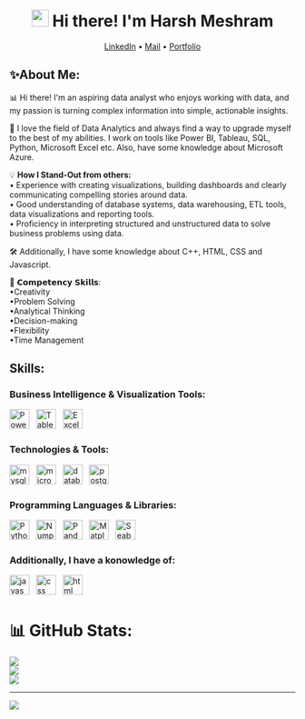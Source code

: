 <!-- Heading -->
<h1 align="center"><img src = "https://raw.githubusercontent.com/MartinHeinz/MartinHeinz/master/wave.gif" width = 30px> Hi there! I'm Harsh Meshram</h1>   
<p align="center">
  <a href="https://www.linkedin.com/in/harsh-meshram-795a69240/">LinkedIn</a> •
  <a href="mailto:harshmeshram8217@gmail.com">Mail</a> •
  <a href="https://harshmeshram05.github.io/harshmeshramportfolio.github.io/">Portfolio</a>
</p>

<!-- About Me -->
## ✨About Me:
📊 Hi there! I'm an aspiring data analyst who enjoys working with data, and my passion is turning complex information into simple, actionable insights.

🚀 I love the field of Data Analytics and always find a way to upgrade myself to the best of my abilities. I work on tools like Power BI, Tableau, SQL, Python, Microsoft Excel etc. Also, have some knowledge about Microsoft Azure.

💡 **How I Stand-Out from others:**\
• Experience with creating visualizations, building dashboards and clearly communicating compelling stories around data.\
• Good understanding of database systems, data warehousing, ETL tools, data visualizations and reporting tools.\
• Proficiency in interpreting structured and unstructured data to solve business problems using data.

🛠️ Additionally, I have some knowledge about C++, HTML, CSS and Javascript.

🧠 𝗖𝗼𝗺𝗽𝗲𝘁𝗲𝗻𝗰𝘆 𝗦𝗸𝗶𝗹𝗹𝘀: <br/>
    •Creativity <br/>
    •Problem Solving <br/>
    •Analytical Thinking <br/>
    •Decision-making <br/>
    •Flexibility <br/>
    •Time Management


## Skills:

<h3 align="left"> Business Intelligence & Visualization Tools:</h3> 
<p align="left">
  <img src="https://img.shields.io/badge/powerbi-black?style=for-the-badge&logo=Power%20BI&labelColor=black" alt="Power BI logo" title="Power Bi" height="35" />
  &nbsp;
  <img src="https://img.shields.io/badge/tableau-black?style=for-the-badge&logo=Tableau&labelColor=black" alt="Tableau logo" title="Tableau" height="35" />
  &nbsp;
  <img src="https://img.shields.io/badge/microsoftexcel-black?style=for-the-badge&logo=microsoftexcel&labelColor=black" alt="Excel logo" title="Excel" height="35" />
</p>

<h3 align="left"> Technologies & Tools:</h3> 
<p align="left">
  <img src="https://img.shields.io/badge/mysql-black?style=for-the-badge&logo=mysql&labelColor=black" alt="mysql logo" title="mysql" height="35" />
  &nbsp;
  <img src="https://img.shields.io/badge/microsoftazure-black?style=for-the-badge&logo=microsoftazure&labelColor=black" alt="microsoftazure logo" title="microsoftazure" height="35" />
  &nbsp;
  <img src="https://img.shields.io/badge/databricks-black?style=for-the-badge&logo=databricks&labelColor=black" alt="databricks logo" title="databricks" height="35" />
  &nbsp;
  <img src="https://img.shields.io/badge/postgresql-black?style=for-the-badge&logo=postgresql&labelColor=black" alt="postgresql logo" title="PostgreSQL" height="35" />
</p>

<h3 align="left"> Programming Languages & Libraries:</h3> 
<p align="left">
  <img src="https://img.shields.io/badge/python-black?style=for-the-badge&logo=python&labelColor=black" alt="Python logo" title="Python" height="35" />
  &nbsp;
  <img src="https://img.shields.io/badge/numpy-black?style=for-the-badge&logo=numpy&labelColor=black" alt="Numpy logo" title="Numpy" height="35" />
  &nbsp;
  <img src="https://img.shields.io/badge/pandas-black?style=for-the-badge&logo=pandas&labelColor=black" alt="Pandas logo" title="Pandas" height="35" />
  &nbsp;
   <img src="https://img.shields.io/badge/matplotlib-black?style=for-the-badge&logo=matplotlib&labelColor=matplotplib" alt="Matplotlib logo" title="Matplotlib" height="35" />
   &nbsp;
    <img src="https://img.shields.io/badge/seaborn-black?style=for-the-badge&logo=seaborn&labelColor=black" alt="Seaborn logo" title="Seaborn" height="35" />
</p>

<h3 align="left">Additionally, I have a konowledge of:</h3> 
<p align="left">
  <img src="https://img.shields.io/badge/javascript-black?style=for-the-badge&logo=javascript&labelColor=black" alt="javascript logo" title="javascript" height="35" />
  &nbsp;
  <img src="https://img.shields.io/badge/css-black?style=for-the-badge&logo=css3&labelColor=black" alt="css logo" title="css" height="35" />
 &nbsp;
  <img src="https://img.shields.io/badge/HTML-black?style=for-the-badge&logo=html5&labelColor=black" alt="html logo" title="html" height="35" />


# 📊 GitHub Stats:
![](https://github-readme-stats.vercel.app/api?username=harshmeshram05&theme=default&hide_border=false&include_all_commits=false&count_private=false)<br/>
![](https://github-readme-streak-stats.herokuapp.com/?user=harshmeshram05&theme=default&hide_border=false)<br/>
![](https://github-readme-stats.vercel.app/api/top-langs/?username=harshmeshram05&theme=default&hide_border=false&include_all_commits=false&count_private=false&layout=compact)

---
[![](https://visitcount.itsvg.in/api?id=harshmeshram05&icon=0&color=0)](https://visitcount.itsvg.in)

<!-- Proudly created with GPRM ( https://gprm.itsvg.in ) -->

